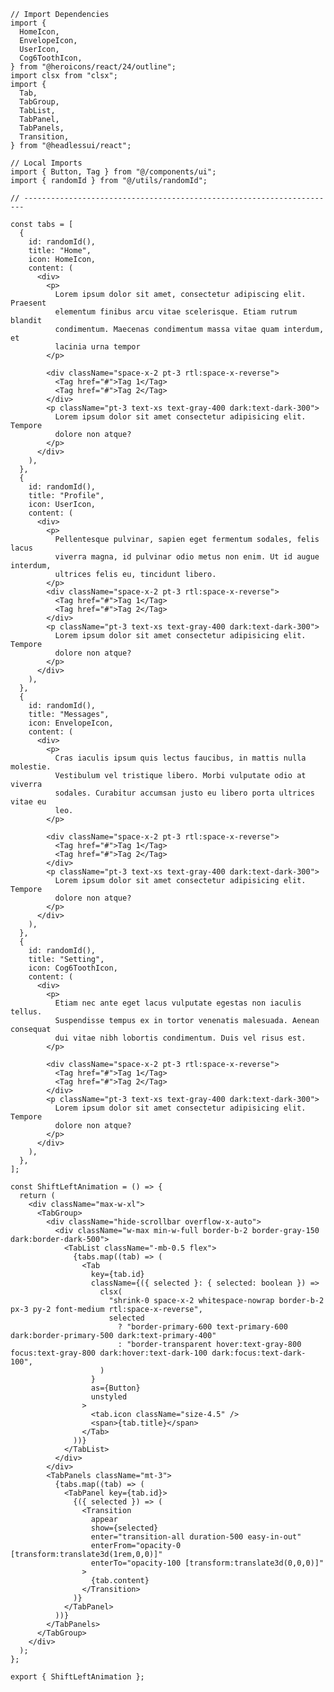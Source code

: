 ﻿```tsx
// Import Dependencies
import {
  HomeIcon,
  EnvelopeIcon,
  UserIcon,
  Cog6ToothIcon,
} from "@heroicons/react/24/outline";
import clsx from "clsx";
import {
  Tab,
  TabGroup,
  TabList,
  TabPanel,
  TabPanels,
  Transition,
} from "@headlessui/react";

// Local Imports
import { Button, Tag } from "@/components/ui";
import { randomId } from "@/utils/randomId";

// ----------------------------------------------------------------------

const tabs = [
  {
    id: randomId(),
    title: "Home",
    icon: HomeIcon,
    content: (
      <div>
        <p>
          Lorem ipsum dolor sit amet, consectetur adipiscing elit. Praesent
          elementum finibus arcu vitae scelerisque. Etiam rutrum blandit
          condimentum. Maecenas condimentum massa vitae quam interdum, et
          lacinia urna tempor
        </p>

        <div className="space-x-2 pt-3 rtl:space-x-reverse">
          <Tag href="#">Tag 1</Tag>
          <Tag href="#">Tag 2</Tag>
        </div>
        <p className="pt-3 text-xs text-gray-400 dark:text-dark-300">
          Lorem ipsum dolor sit amet consectetur adipisicing elit. Tempore
          dolore non atque?
        </p>
      </div>
    ),
  },
  {
    id: randomId(),
    title: "Profile",
    icon: UserIcon,
    content: (
      <div>
        <p>
          Pellentesque pulvinar, sapien eget fermentum sodales, felis lacus
          viverra magna, id pulvinar odio metus non enim. Ut id augue interdum,
          ultrices felis eu, tincidunt libero.
        </p>
        <div className="space-x-2 pt-3 rtl:space-x-reverse">
          <Tag href="#">Tag 1</Tag>
          <Tag href="#">Tag 2</Tag>
        </div>
        <p className="pt-3 text-xs text-gray-400 dark:text-dark-300">
          Lorem ipsum dolor sit amet consectetur adipisicing elit. Tempore
          dolore non atque?
        </p>
      </div>
    ),
  },
  {
    id: randomId(),
    title: "Messages",
    icon: EnvelopeIcon,
    content: (
      <div>
        <p>
          Cras iaculis ipsum quis lectus faucibus, in mattis nulla molestie.
          Vestibulum vel tristique libero. Morbi vulputate odio at viverra
          sodales. Curabitur accumsan justo eu libero porta ultrices vitae eu
          leo.
        </p>

        <div className="space-x-2 pt-3 rtl:space-x-reverse">
          <Tag href="#">Tag 1</Tag>
          <Tag href="#">Tag 2</Tag>
        </div>
        <p className="pt-3 text-xs text-gray-400 dark:text-dark-300">
          Lorem ipsum dolor sit amet consectetur adipisicing elit. Tempore
          dolore non atque?
        </p>
      </div>
    ),
  },
  {
    id: randomId(),
    title: "Setting",
    icon: Cog6ToothIcon,
    content: (
      <div>
        <p>
          Etiam nec ante eget lacus vulputate egestas non iaculis tellus.
          Suspendisse tempus ex in tortor venenatis malesuada. Aenean consequat
          dui vitae nibh lobortis condimentum. Duis vel risus est.
        </p>

        <div className="space-x-2 pt-3 rtl:space-x-reverse">
          <Tag href="#">Tag 1</Tag>
          <Tag href="#">Tag 2</Tag>
        </div>
        <p className="pt-3 text-xs text-gray-400 dark:text-dark-300">
          Lorem ipsum dolor sit amet consectetur adipisicing elit. Tempore
          dolore non atque?
        </p>
      </div>
    ),
  },
];

const ShiftLeftAnimation = () => {
  return (
    <div className="max-w-xl">
      <TabGroup>
        <div className="hide-scrollbar overflow-x-auto">
          <div className="w-max min-w-full border-b-2 border-gray-150 dark:border-dark-500">
            <TabList className="-mb-0.5 flex">
              {tabs.map((tab) => (
                <Tab
                  key={tab.id}
                  className={({ selected }: { selected: boolean }) =>
                    clsx(
                      "shrink-0 space-x-2 whitespace-nowrap border-b-2 px-3 py-2 font-medium rtl:space-x-reverse",
                      selected
                        ? "border-primary-600 text-primary-600 dark:border-primary-500 dark:text-primary-400"
                        : "border-transparent hover:text-gray-800 focus:text-gray-800 dark:hover:text-dark-100 dark:focus:text-dark-100",
                    )
                  }
                  as={Button}
                  unstyled
                >
                  <tab.icon className="size-4.5" />
                  <span>{tab.title}</span>
                </Tab>
              ))}
            </TabList>
          </div>
        </div>
        <TabPanels className="mt-3">
          {tabs.map((tab) => (
            <TabPanel key={tab.id}>
              {({ selected }) => (
                <Transition
                  appear
                  show={selected}
                  enter="transition-all duration-500 easy-in-out"
                  enterFrom="opacity-0 [transform:translate3d(1rem,0,0)]"
                  enterTo="opacity-100 [transform:translate3d(0,0,0)]"
                >
                  {tab.content}
                </Transition>
              )}
            </TabPanel>
          ))}
        </TabPanels>
      </TabGroup>
    </div>
  );
};

export { ShiftLeftAnimation };

```
